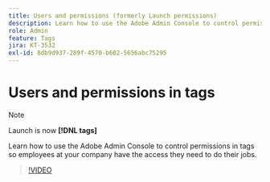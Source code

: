 ```yaml
---
title: Users and permissions (formerly Launch permissions)
description: Learn how to use the Adobe Admin Console to control permissions in tags so employees at your company have the access they need to do their jobs.
role: Admin
feature: Tags
jira: KT-3532
exl-id: 8db9d937-289f-4570-b602-5656abc75295
---
```

# Users and permissions in tags

>[!NOTE]
>
> Launch is now **[!DNL tags]**

Learn how to use the Adobe Admin Console to control permissions in tags so employees at your company have the access they need to do their jobs.

>[!VIDEO](https://video.tv.adobe.com/v/28734/?quality=12&learn=on)
